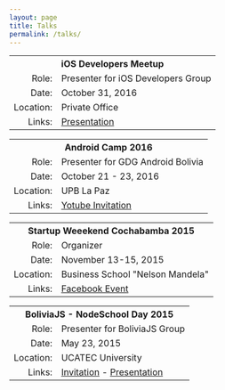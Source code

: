 ```yaml
---
layout: page
title: Talks
permalink: /talks/
---
```


<div class="box-talk">
	<table class="table-talk">
		<tr>
			<th colspan="2" style="text-align: center">
				iOS Developers Meetup
			</th>
		</tr>
		<tr>
			<td style="text-align: right">Role:</td>
			<td>Presenter for iOS Developers Group</td>
		</tr>
		<tr>
			<td style="text-align: right">Date:</td>
			<td>October 31, 2016</td>
		</tr>
		<tr>
			<td style="text-align: right">Location:</td>
			<td>Private Office</td>
		</tr>
		<tr>
			<td style="text-align: right">Links:</td>
			<td>
				<a href="https://docs.google.com/presentation/d/1ngw4YRY6Nb7Li79Ma4rNst3PvisaF528mvj54JPWwhk/edit?usp=sharing" target="_blank">Presentation</a>
			</td>
		</tr>	
	</table>
</div>

<div class="box-talk">
	<table class="table-talk">
		<tr>
			<th colspan="2" style="text-align: center">
				Android Camp 2016
			</th>
		</tr>
		<tr>
			<td style="text-align: right">Role:</td>
			<td>Presenter for GDG Android Bolivia</td>
		</tr>
		<tr>
			<td style="text-align: right">Date:</td>
			<td>October 21 - 23, 2016</td>
		</tr>
		<tr>
			<td style="text-align: right">Location:</td>
			<td>UPB La Paz</td>
		</tr>
		<tr>
			<td style="text-align: right">Links:</td>
			<td>
				<a href="https://www.youtube.com/watch?v=Hq9C4acL4As" target="_blank">Yotube Invitation</a>
			</td>
		</tr>	
	</table>
</div>

<div class="box-talk">
	<table class="table-talk">
		<tr>
			<th colspan="2" style="text-align: center">
				Startup Weeekend Cochabamba 2015
			</th>
		</tr>
		<tr>
			<td style="text-align: right">Role:</td>
			<td>Organizer</td>
		</tr>
		<tr>
			<td style="text-align: right">Date:</td>
			<td>November 13-15, 2015</td>
		</tr>
		<tr>
			<td style="text-align: right">Location:</td>
			<td>Business School "Nelson Mandela"</td>
		</tr>
		<tr>
			<td style="text-align: right">Links:</td>
			<td>
				<a href="https://www.facebook.com/events/unm-escuela-de-negocios-nelson-mandela/startup-weekend-cochabamba-2015/742348839202904/" target="_blank">Facebook Event</a>
			</td>
		</tr>	
	</table>
</div>

<div class="box-talk">
	<table class="table-talk">
		<tr>
			<th colspan="2" style="text-align: center">
				BoliviaJS - NodeSchool Day 2015
			</th>
		</tr>
		<tr>
			<td style="text-align: right">Role:</td>
			<td>Presenter for BoliviaJS Group</td>
		</tr>
		<tr>
			<td style="text-align: right">Date:</td>
			<td>May 23, 2015</td>
		</tr>
		<tr>
			<td style="text-align: right">Location:</td>
			<td>UCATEC University</td>
		</tr>
		<tr>
			<td style="text-align: right">Links:</td>
			<td>
				<a href="https://twitter.com/BoliviaJs/status/601487675862953985" target="_blank">Invitation</a> - 
				<a href="https://docs.google.com/presentation/d/1ngw4YRY6Nb7Li79Ma4rNst3PvisaF528mvj54JPWwhk/edit?usp=sharing" target="_blank">Presentation</a>
			</td>
		</tr>	
	</table>
</div>

